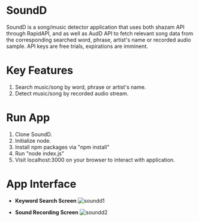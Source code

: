 # SoundD
SoundD is a song/music detector application that uses both shazam API through RapidAPI, and as well as AudD API to fetch relevant song data from the corresponding searched word,
phrase, artist's name or recorded audio sample. API keys are free trials, expirations are imminent.

# Key Features
1. Search music/song by word, phrase or artist's name.
2. Detect music/song by recorded audio stream.

# Run App
1. Clone SoundD.
2. Initialize node.
3. Install npm packages via "npm install"
4. Run "node index.js"
5. Visit localhost:3000 on your browser to interact with application.

# App Interface
* **Keyword Search Screen**
![soundd1](https://github.com/docthexplorer/SoundD/assets/132590220/1a1ec157-3bfa-4505-949a-e269b9840580)

* **Sound Recording Screen**
![soundd2](https://github.com/docthexplorer/SoundD/assets/132590220/01679ae9-962e-454a-a041-a774a14bc8ae)
